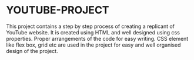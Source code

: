 # YOUTUBE-PROJECT
This project contains a step by step process of creating a replicant of YouTube website. 
It is created using HTML and well designed using css properties.
Proper arrangements of the code for easy writing. 
CSS element like flex box, grid etc are used in the project for easy and well organised design of the project. 

